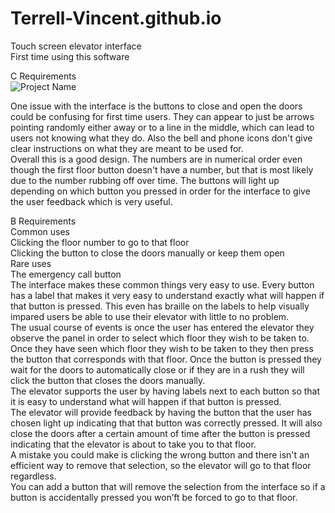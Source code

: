 # Terrell-Vincent.github.io
Touch screen elevator interface  
First time using this software  

C Requirements  
![Project Name](https://user-images.githubusercontent.com/91630436/193114053-e0a8f9ed-78a3-4220-88c7-ed361ccab4e5.gif)

One issue with the interface is the buttons to close and open the doors could be confusing for first time users. They can appear to just be arrows pointing randomly either away or to a line in the middle, which can lead to users not knowing what they do. Also the bell and phone icons don't give clear instructions on what they are meant to be used for.  
Overall this is a good design. The numbers are in numerical order even though the first floor button doesn't have a number, but that is most likely due to the number rubbing off over time. The buttons will light up depending on which button you pressed in order for the interface to give the user feedback which is very useful.  
  
B Requirements  
Common uses  
  Clicking the floor number to go to that floor  
  Clicking the button to close the doors manually or keep them open  
Rare uses  
  The emergency call button  
The interface makes these common things very easy to use. Every button has a label that makes it very easy to understand exactly what will happen if that button is pressed. This even has braille on the labels to help visually impared users be able to use their elevator with little to no problem.  
The usual course of events is once the user has entered the elevator they observe the panel in order to select which floor they wish to be taken to. Once they have seen which floor they wish to be taken to they then press the button that corresponds with that floor. Once the button is pressed they wait for the doors to automatically close or if they are in a rush they will click the button that closes the doors manually.  
The elevator supports the user by having labels next to each button so that it is easy to understand what will happen if that button is pressed.  
The elevator will provide feedback by having the button that the user has chosen light up indicating that that button was correctly pressed. It will also close the doors after a certain amount of time after the button is pressed indicating that the elevator is about to take you to that floor.  
A mistake you could make is clicking the wrong button and there isn't an efficient way to remove that selection, so the elevator will go to that floor regardless.  
You can add a button that will remove the selection from the interface so if a button is accidentally pressed you won’ft be forced to go to that floor.  
